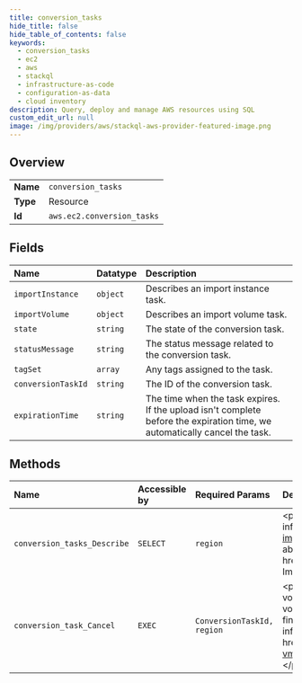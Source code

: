```yaml
---
title: conversion_tasks
hide_title: false
hide_table_of_contents: false
keywords:
  - conversion_tasks
  - ec2
  - aws    
  - stackql
  - infrastructure-as-code
  - configuration-as-data
  - cloud inventory
description: Query, deploy and manage AWS resources using SQL
custom_edit_url: null
image: /img/providers/aws/stackql-aws-provider-featured-image.png
---
```

  
    

## Overview
<table><tbody>
<tr><td><b>Name</b></td><td><code>conversion_tasks</code></td></tr>
<tr><td><b>Type</b></td><td>Resource</td></tr>
<tr><td><b>Id</b></td><td><code>aws.ec2.conversion_tasks</code></td></tr>
</tbody></table>

## Fields
| Name | Datatype | Description |
|:-----|:---------|:------------|
| `importInstance` | `object` | Describes an import instance task. |
| `importVolume` | `object` | Describes an import volume task. |
| `state` | `string` | The state of the conversion task. |
| `statusMessage` | `string` | The status message related to the conversion task. |
| `tagSet` | `array` | Any tags assigned to the task. |
| `conversionTaskId` | `string` | The ID of the conversion task. |
| `expirationTime` | `string` | The time when the task expires. If the upload isn't complete before the expiration time, we automatically cancel the task. |
## Methods
| Name | Accessible by | Required Params | Description |
|:-----|:--------------|:----------------|:------------|
| `conversion_tasks_Describe` | `SELECT` | `region` | &lt;p&gt;Describes the specified conversion tasks or all your conversion tasks. For more information, see the &lt;a href="https://docs.aws.amazon.com/vm-import/latest/userguide/"&gt;VM Import/Export User Guide&lt;/a&gt;.&lt;/p&gt; &lt;p&gt;For information about the import manifest referenced by this API action, see &lt;a href="https://docs.aws.amazon.com/AWSEC2/latest/APIReference/manifest.html"&gt;VM Import Manifest&lt;/a&gt;.&lt;/p&gt; |
| `conversion_task_Cancel` | `EXEC` | `ConversionTaskId, region` | &lt;p&gt;Cancels an active conversion task. The task can be the import of an instance or volume. The action removes all artifacts of the conversion, including a partially uploaded volume or instance. If the conversion is complete or is in the process of transferring the final disk image, the command fails and returns an exception.&lt;/p&gt; &lt;p&gt;For more information, see &lt;a href="https://docs.aws.amazon.com/AWSEC2/latest/CommandLineReference/ec2-cli-vmimport-export.html"&gt;Importing a Virtual Machine Using the Amazon EC2 CLI&lt;/a&gt;.&lt;/p&gt; |
